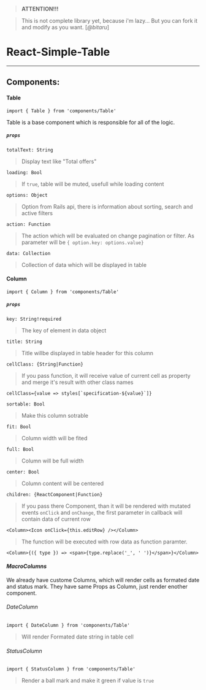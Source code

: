 > **ATTENTION!!!**

> This is not complete library yet, because i'm lazy...
> But you can fork it and modify as you want. [*@bitaru*]

# React-Simple-Table
---
## Components:
#### Table
`import { Table } from 'components/Table'`

Table is a base component which is responsible for all of the logic.
##### `props`
`totalText: String`
> Display text like "Total offers"

`loading: Bool`
> If `true`, table will be muted, usefull while loading content

`options: Object`
> Option from Rails api, there is information about sorting, search and active filters

`action: Function`
> The action which will be evaluated on change pagination or filter. As parameter will be `{ option.key: options.value}`

`data: Collection`
> Collection of data which will be displayed in table

#### Column
`import { Column } from 'components/Table'`
##### `props`
`key: String!required`
> The key of element in data object

`title: String`
> Title willbe displayed in table header for this column

`cellClass: {String|Function}`
> If you pass function, it will receive value of current cell as property and merge it's result with other class names
```
cellClass={value => styles[`specification-${value}`]}
```

`sortable: Bool`
> Make this column sotrable

`fit: Bool`
> Column width will be fited

`full: Bool`
> Column will be full width

`center: Bool`
> Column content will be centered

`children: {ReactComponent|Function}`
> If you pass there Component, than it will be rendered with mutated events `onClick` and `onChange`, the first parameter in callback will contain data of current row
```
<Column><Icon onClick={this.editRow} /></Column>
```

> The function will be executed with row data as function paramter.
```
<Column>{({ type }) => <span>{type.replace('_', ' ')}</span>}</Column>
```

#### *MacroColumns*
We already have custome Columns, which will render cells as formated date and status mark. They have same Props as Column, just render enother component.

###### DateColumn
`import { DateColumn } from 'components/Table'`
> Will render Formated date string in table cell

###### StatusColumn
`import { StatusColumn } from 'components/Table'`
> Render a ball mark and make it green if value is `true`
